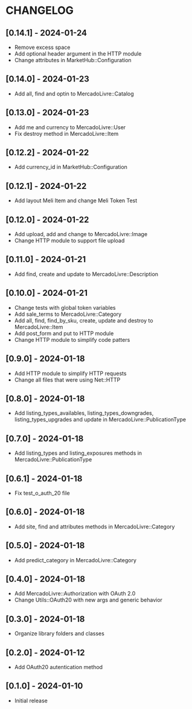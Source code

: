 # CHANGELOG

## [0.14.1] - 2024-01-24

- Remove excess space
- Add optional header argument in the HTTP module
- Change attributes in MarketHub::Configuration

## [0.14.0] - 2024-01-23

- Add all, find and optin to MercadoLivre::Catalog

## [0.13.0] - 2024-01-23

- Add me and currency to MercadoLivre::User
- Fix destroy method in MercadoLivre::Item

## [0.12.2] - 2024-01-22

- Add currency_id in MarketHub::Configuration

## [0.12.1] - 2024-01-22

- Add layout Meli Item and change Meli Token Test

## [0.12.0] - 2024-01-22

- Add upload, add and change to MercadoLivre::Image
- Change HTTP module to support file upload

## [0.11.0] - 2024-01-21

- Add find, create and update to MercadoLivre::Description

## [0.10.0] - 2024-01-21

- Change tests with global token variables
- Add sale_terms to MercadoLivre::Category
- Add all, find, find_by_sku, create, update and destroy to MercadoLivre::Item
- Add post_form and put to HTTP module
- Change HTTP module to simplify code patters

## [0.9.0] - 2024-01-18

- Add HTTP module to simplify HTTP requests
- Change all files that were using Net::HTTP

## [0.8.0] - 2024-01-18

- Add listing_types_availables, listing_types_downgrades, listing_types_upgrades and update in MercadoLivre::PublicationType

## [0.7.0] - 2024-01-18

- Add listing_types and listing_exposures methods in MercadoLivre::PublicationType

## [0.6.1] - 2024-01-18

- Fix test_o_auth_20 file

## [0.6.0] - 2024-01-18

- Add site, find and attributes methods in MercadoLivre::Category

## [0.5.0] - 2024-01-18

- Add predict_category in MercadoLivre::Category

## [0.4.0] - 2024-01-18

- Add MercadoLivre::Authorization with OAuth 2.0
- Change Utils::OAuth20 with new args and generic behavior

## [0.3.0] - 2024-01-18

- Organize library folders and classes

## [0.2.0] - 2024-01-12

- Add OAuth20 autentication method

## [0.1.0] - 2024-01-10

- Initial release
